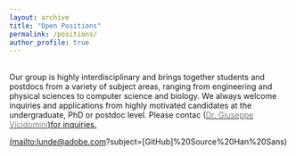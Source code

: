 ```yaml
---
layout: archive
title: "Open Positions"
permalink: /positions/
author_profile: true
---
```


<br>
Our group is highly interdisciplinary and brings together students and postdocs from a variety of subject areas, ranging from engineering and physical sciences to computer science and biology. We always welcome inquiries and applications from highly motivated candidates at the undergraduate, PhD or postdoc level. Please contac  (<a href="mailto:{{ author.email }}"><span style="color:gray">Dr. Giuseppe Vicidomini</span>)for inquiries.

(mailto:lunde@adobe.com?subject=[GitHub]%20Source%20Han%20Sans)
